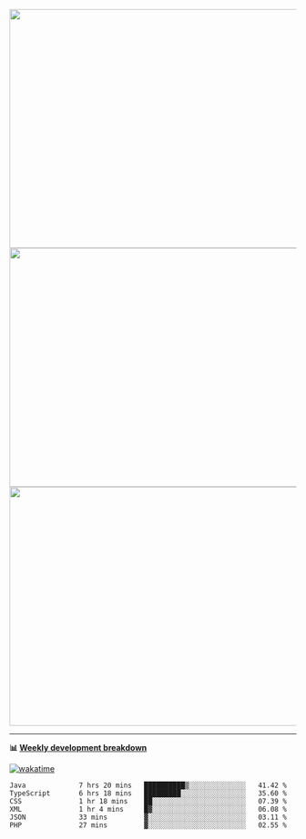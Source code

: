 <p float="left" align="middle"><img src="https://user-images.githubusercontent.com/56089155/195064669-12bd89bb-53c9-44b1-9fd8-993f93f585e1.png" width="600px" height="420px">
<img src="https://user-images.githubusercontent.com/56089155/195064706-c37aa3c8-f669-46c9-abba-1eadcbb910c5.png" width="600px" height="420px">
<img src="https://user-images.githubusercontent.com/56089155/195064753-0de674c7-4fc7-4831-a8a5-402e19cc77be.png" width="600px" height="420px"></p>

<hr />

**📊 [Weekly development breakdown](https://wakatime.com/@Ari24)**

[![wakatime](https://wakatime.com/badge/user/ca34c016-707f-4382-84cf-1823913a1423.svg)](https://wakatime.com/@ca34c016-707f-4382-84cf-1823913a1423)

<!--START_SECTION:waka-->

```text
Java             7 hrs 20 mins   ██████████▒░░░░░░░░░░░░░░   41.42 %
TypeScript       6 hrs 18 mins   █████████░░░░░░░░░░░░░░░░   35.60 %
CSS              1 hr 18 mins    ██░░░░░░░░░░░░░░░░░░░░░░░   07.39 %
XML              1 hr 4 mins     █▓░░░░░░░░░░░░░░░░░░░░░░░   06.08 %
JSON             33 mins         ▓░░░░░░░░░░░░░░░░░░░░░░░░   03.11 %
PHP              27 mins         ▓░░░░░░░░░░░░░░░░░░░░░░░░   02.55 %
```

<!--END_SECTION:waka-->
